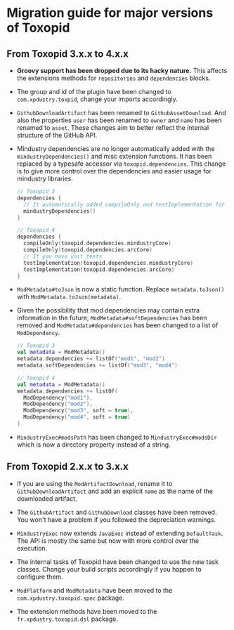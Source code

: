 # Migration guide for major versions of Toxopid

## From Toxopid 3.x.x to 4.x.x

- **Groovy support has been dropped due to its hacky nature.** This affects the extensions methods for `repositories` and `dependencies` blocks.

- The group and id of the plugin have been changed to `com.xpdustry.toxpid`, change your imports accordingly.

- `GithubDownloadArtifact` has been renamed to `GithubAssetDownload`. And also the properties `user` has been renamed to `owner` and `name` has been renamed to `asset`. These changes aim to better reflect the internal structure of the GitHub API.

- Mindustry dependencies are no longer automatically added with the `mindustryDependencies()` and misc extension functions. It has been replaced by a typesafe accessor via `toxopid.dependencies`. This change is to give more control over the dependencies and easier usage for mindustry libraries.

  ```gradle.kts
  // Toxopid 3
  dependencies {
    // It automatically added compileOnly and testImplementation for each target
    mindustryDependencies()
  }
  
  // Toxopid 4
  dependencies {
    compileOnly(toxopid.dependencies.mindustryCore)
    compileOnly(toxopid.dependencies.arcCore)
    // If you have unit tests
    testImplementation(toxopid.dependencies.mindustryCore)
    testImplementation(toxopid.dependencies.arcCore)
  }
  ```
  
- `ModMetadata#toJson` is now a static function. Replace `metadata.toJson()` with `ModMetadata.toJson(metadata)`.

- Given the possibility that mod dependencies may contain extra information in the future, `ModMetadata#softDependencies` has been removed and `ModMetadata#dependencies` has been changed to a list of `ModDependency`.

  ```gradle.kts
  // Toxopid 3
  val metadata = ModMetadata()
  metadata.dependencies += listOf("mod1", "mod2")
  metadata.softDependencies += listOf("mod3", "mod4")
  
  // Toxopid 4
  val metadata = ModMetadata()
  metadata.dependencies += listOf(
    ModDependency("mod1"),
    ModDependency("mod2"),
    ModDependency("mod3", soft = true),
    ModDependency("mod4", soft = true)
  )
  ```
  
- `MindustryExec#modsPath` has been changed to `MindustryExec#modsDir` which is now a directory property instead of a string.

## From Toxopid 2.x.x to 3.x.x

- If you are using the `ModArtifactDownload`, rename it to `GithubDownloadArtifact` and add an explicit `name` as the
  name of the downloaded artifact.

- The `GithubArtifact` and `GithubDownload` classes have been removed. You won't have a problem if you followed the
  depreciation warnings.

- `MindustryExec` now extends `JavaExec` instead of extending `DefaultTask`. The API is mostly the same but now with
  more control over the execution.

- The internal tasks of Toxopid have been changed to use the new task classes. Change your build scripts accordingly if
  you happen to configure them.

- `ModPlatform` and `ModMetadata` have been moved to the `com.xpdustry.toxopid.spec` package.

- The extension methods have been moved to the `fr.xpdustry.toxopid.dsl` package.
